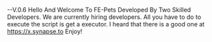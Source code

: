 --V.0.6
Hello And Welcome To FE-Pets Developed By Two Skilled Developers.
We are currently hiring developers.
All you have to do to execute the script is get a executor.
I heard that there is a good one at https://x.synapse.to Enjoy!
